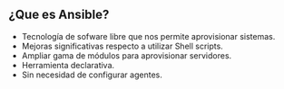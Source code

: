
## ¿Que es Ansible? 

- Tecnología de sofware libre que nos permite aprovisionar sistemas.
- Mejoras significativas respecto a utilizar Shell scripts.
- Ampliar gama de módulos para aprovisionar servidores.
- Herramienta declarativa.
- Sin necesidad de configurar agentes.
